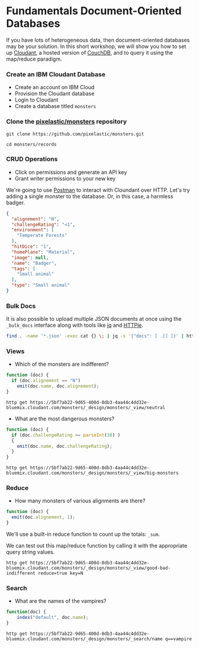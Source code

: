 # Fundamentals Document-Oriented Databases 

If you have lots of heterogeneous data, then document-oriented databases may be your solution. In this short workshop, we will show you how to set up [Cloudant](https://www.ibm.com/cloud/cloudant), a hosted version of [CouchDB](http://couchdb.apache.org/), and to query it using the map/reduce paradigm.

### Create an IBM Cloudant Database

* Create an account on IBM Cloud
* Provision the Cloudant database
* Login to Cloudant
* Create a database titled `monsters`

### Clone the [pixelastic/monsters](https://github.com/pixelastic/monsters) repository

`git clone https://github.com/pixelastic/monsters.git`

`cd monsters/records`

### CRUD Operations

* Click on permissions and generate an API key
* Grant writer permissions to your new key

We're going to use [Postman](https://www.getpostman.com/) to interact with Cloundant over HTTP. Let's try adding a single monster to the database. Or, in this case, a harmless badger.

```json
{
  "alignement": "N",
  "challengeRating": "<1",
  "environment": [
    "Temperate Forests"
  ],
  "hitDice": "1",
  "homePlane": "Material",
  "image": null,
  "name": "Badger",
  "tags": [
    "Small animal"
  ],
  "type": "Small animal"
}
```

### Bulk Docs

It is also possible to upload multiple JSON documents at once using the `_bulk_docs` interface along with tools like [jq](https://stedolan.github.io/jq/) and [HTTPie](https://httpie.org/).

```bash
find . -name '*.json' -exec cat {} \; | jq -s '{"docs": [ .[] ]}' | http -a ###:### post https://5bf7ab22-9d65-400d-8db3-4aa44c4dd32e-bluemix.cloudant.com/monsters/_bulk_docs
```

### Views

* Which of the monsters are indifferent?

```js
function (doc) {
  if (doc.alignement == "N")
    emit(doc.name, doc.alignement);
}
```

```
http get https://5bf7ab22-9d65-400d-8db3-4aa44c4dd32e-bluemix.cloudant.com/monsters/_design/monsters/_view/neutral
```

* What are the most dangerous monsters?

```js
function (doc) {
  if (doc.challengeRating >= parseInt(10) )
  {
    emit(doc.name, doc.challengeRating);
  }
}
```

```
http get https://5bf7ab22-9d65-400d-8db3-4aa44c4dd32e-bluemix.cloudant.com/monsters/_design/monsters/_view/big-monsters
```

### Reduce

* How many monsters of various alignments are there?

```js
function (doc) {
  emit(doc.alignement, 1);
}
```

We'll use a built-in reduce function to count up the totals: `_sum`.

We can test out this map/reduce function by calling it with the appropriate query string values.

```
http get https://5bf7ab22-9d65-400d-8db3-4aa44c4dd32e-bluemix.cloudant.com/monsters/_design/monsters/_view/good-bad-indifferent reduce=true key=N
```


### Search

* What are the names of the vampires?

```js
function(doc) {
    index("default", doc.name);
}
```

```
http get https://5bf7ab22-9d65-400d-8db3-4aa44c4dd32e-bluemix.cloudant.com/monsters/_design/monsters/_search/name q==vampire
```

